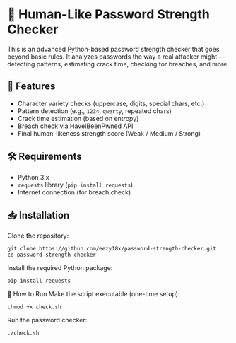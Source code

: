 # 🔐 Human-Like Password Strength Checker

This is an advanced Python-based password strength checker that goes beyond basic rules. It analyzes passwords the way a real attacker might — detecting patterns, estimating crack time, checking for breaches, and more.

## 🧠 Features

- Character variety checks (uppercase, digits, special chars, etc.)
- Pattern detection (e.g., `1234`, `qwerty`, repeated chars)
- Crack time estimation (based on entropy)
- Breach check via HaveIBeenPwned API
- Final human-likeness strength score (Weak / Medium / Strong)

## 🛠️ Requirements

- Python 3.x
- `requests` library (`pip install requests`)
- Internet connection (for breach check)

## 📥 Installation

Clone the repository:

```
git clone https://github.com/eezy18x/password-strength-checker.git
cd password-strength-checker
```
Install the required Python package:
```
pip install requests
```

🚀 How to Run
Make the script executable (one-time setup):

```
chmod +x check.sh
```
Run the password checker:
```
./check.sh
```





